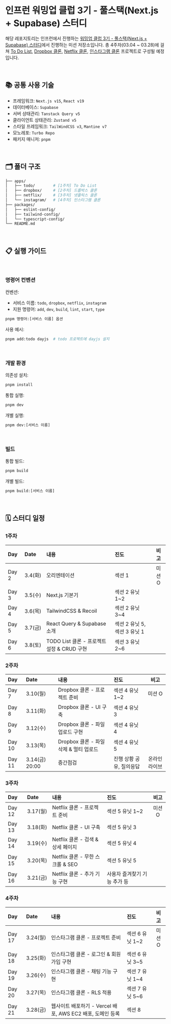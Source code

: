 # 인프런 워밍업 클럽 3기 - 풀스택(Next.js + Supabase) 스터디

해당 레포지토리는 인프런에서 진행하는 [워밍업 클럽 3기 - 풀스택(Next.js + Supabase) 스터디](https://www.inflearn.com/course/offline/warmup-club-3-fs)에서 진행하는 미션 저장소입니다. 총 4주차(03.04 ~ 03.28)에 걸쳐 [To Do List](/apps/todo/README.md), [Dropbox 클론](/apps/drop-box/README.md), [Netflix 클론](/apps/netflix/README.md), [인스타그램 클론](/apps/instagram/README.md) 프로젝트로 구성될 예정입니다.

<br />

## 📚 공통 사용 기술

- 프레임워크: `Next.js v15`, `React v19`
- 데이터베이스: `Supabase`
- 서버 상태관리: `Tanstack Query v5`
- 클라이언트 상태관리: `Zustand v5`
- 스타일 프레임워크: `TailWindCSS v3`, `Mantine v7`
- 모노레포: `Turbo Repo`
- 패키지 매니저: `pnpm`

<br />

## 🗂️ 폴더 구조

```bash
├── apps/
│   ├── todo/        # [1주차] To Do List
│   ├── dropbox/     # [2주차] 드롭박스 클론
│   ├── netflix/     # [3주차] 넷플릭스 클론
│   └── instagram/   # [4주차] 인스타그램 클론
├── packages/
│   ├── eslint-config/
│   ├── tailwind-config/
│   └── typescript-config/
└── README.md
```

<br />

## 📋 실행 가이드

<br />

### 명령어 컨벤션

컨벤션:

- 서비스 이름: `todo`, `dropbox`, `netflix`, `instagram`
- 지원 명령어: `add`, `dev`, `build`, `lint`, `start`, `type`

```bash
pnpm 명령어:[서비스 이름] 옵션
```

사용 예시:

```bash
pnpm add:todo dayjs  # todo 프로젝트에 dayjs 설치
```

<br />

### 개발 환경

의존성 설치:

```bash
pnpm install
```

통합 실행:

```bash
pnpm dev
```

개별 실행:

```bash
pnpm dev:[서비스 이름]
```

<br />

### 빌드

통합 빌드:

```bash
pnpm build
```

개별 빌드:

```bash
pnpm build:[서비스 이름]
```

<br />

## 🗓️ 스터디 일정

### 1주차

| Day | Date | 내용 | 진도 | 비고 |
| :-- | :-- | :-- | :-- | :-: |
| Day 2 | 3.4(화) | 오리엔테이션 | 섹션 1 | 미션 O |
| Day 3 | 3.5(수) | Next.js 기본기 | 섹션 2 유닛 1\~2 |  |
| Day 4 | 3.6(목) | TailwindCSS & Recoil | 섹션 2 유닛 3\~4 |  |
| Day 5 | 3.7(금) | React Query & Supabase 소개 | 섹션 2 유닛 5, 섹션 3 유닛 1 |  |
| Day 6 | 3.8(토) | TODO List 클론 - 프로젝트 설정 & CRUD 구현 | 섹션 3 유닛 2\~6 |  |

### 2주차

| Day | Date | 내용 | 진도 | 비고 |
| :-- | :-- | :-- | :-- | :-: |
| Day 7 | 3.10(월) | Dropbox 클론 - 프로젝트 준비 | 섹션 4 유닛 1\~2 | 미션 O |
| Day 8 | 3.11(화) | Dropbox 클론 - UI 구축 | 섹션 4 유닛 3 |  |
| Day 9 | 3.12(수) | Dropbox 클론 - 파일 업로드 구현 | 섹션 4 유닛 4 |  |
| Day 10 | 3.13(목) | Dropbox 클론 - 파일 삭제 & 멀티 업로드 | 섹션 4 유닛 5 |  |
| Day 11 | 3.14(금) 20:00 | 중간점검 | 진행 상황 공유, 질의응답 | 온라인 라이브 |

### 3주차

| Day    | Date     | 내용                              | 진도                         |  비고  |
| :----- | :------- | :-------------------------------- | :--------------------------- | :----: |
| Day 12 | 3.17(월) | Netflix 클론 - 프로젝트 준비      | 섹션 5 유닛 1\~2             | 미션 O |
| Day 13 | 3.18(화) | Netflix 클론 - UI 구축            | 섹션 5 유닛 3                |        |
| Day 14 | 3.19(수) | Netflix 클론 - 검색 & 상세 페이지 | 섹션 5 유닛 4                |        |
| Day 15 | 3.20(목) | Netflix 클론 - 무한 스크롤 & SEO  | 섹션 5 유닛 5                |        |
| Day 16 | 3.21(금) | Netflix 클론 - 추가 기능 구현     | 사용자 즐겨찾기 기능 추가 등 |        |

### 4주차

| Day | Date | 내용 | 진도 | 비고 |
| :-- | :-- | :-- | :-- | :-: |
| Day 17 | 3.24(월) | 인스타그램 클론 - 프로젝트 준비 | 섹션 6 유닛 1\~2 | 미션 O |
| Day 18 | 3.25(화) | 인스타그램 클론 - 로그인 & 회원가입 구현 | 섹션 6 유닛 3\~5 |  |
| Day 19 | 3.26(수) | 인스타그램 클론 - 채팅 기능 구현 | 섹션 7 유닛 1\~4 |  |
| Day 20 | 3.27(목) | 인스타그램 클론 - RLS 적용 | 섹션 7 유닛 5\~6 |  |
| Day 21 | 3.28(금) | 웹사이트 배포하기 - Vercel 배포, AWS EC2 배포, 도메인 등록 | 섹션 8 |  |

<br />
